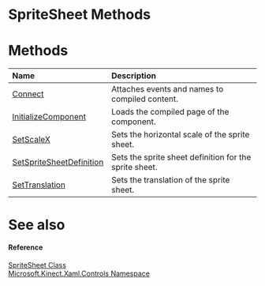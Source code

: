 SpriteSheet Methods  
===================  

<span id="publicmethodsSection"></span>

Methods  
=======  

<table>
<colgroup>
<col width="30%" />
<col width="60%" />
</colgroup>
<thead>
<tr class="header">
<th align="left">Name</th>
<th align="left">Description</th>
</tr>
</thead>
<tbody>
<tr class="odd">
<td align="left"><a href="Methods/Connect_Method.md">Connect</a></td>
<td align="left">Attaches events and names to compiled content.</td>
</tr>
<tr class="even">
<td align="left"><a href="Methods/InitializeComponent_Method.md">InitializeComponent</a></td>
<td align="left">Loads the compiled page of the component.</td>
</tr>
<tr class="odd">
<td align="left"><a href="Methods/SetScaleX_Method.md">SetScaleX</a></td>
<td align="left">Sets the horizontal scale of the sprite sheet.</td>
</tr>
<tr class="even">
<td align="left"><a href="Methods/SetSpriteSheetDefinition.md">SetSpriteSheetDefinition</a></td>
<td align="left">Sets the sprite sheet definition for the sprite sheet.</td>
</tr>
<tr class="odd">
<td align="left"><a href="Methods/SetTranslation_Method.md">SetTranslation</a></td>
<td align="left">Sets the translation of the sprite sheet.</td>
</tr>
</tbody>
</table>

<span id="ID4EI"></span>

See also  
========  

<span id="ID4EK"></span>
#### Reference  

[SpriteSheet Class](../SpriteSheet_Class.md)  
 [Microsoft.Kinect.Xaml.Controls Namespace](../../Kinect.Xaml.Controls.md)  



<!--Please do not edit the data in the comment block below.-->
<!--
TOCTitle : SpriteSheet Methods
RLTitle : SpriteSheet Methods
KeywordK : SpriteSheet class, methods
KeywordA : Methods.T:Microsoft.Kinect.Xaml.Controls.SpriteSheet
AssetID : Methods.T:Microsoft.Kinect.Xaml.Controls.SpriteSheet
Locale : en-us
CommunityContent : 1
TargetOS : Windows
TopicType : kbSyntax
DocSet : K4Wv2
ProjType : K4Wv2Proj
Technology : Kinect for Windows
Product : Kinect for Windows SDK v2
productversion : 20
-->

